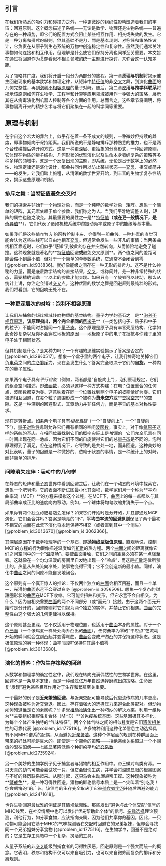 ## 引言
在我们所熟悉的吸引力和碰撞力之外，一种更微妙的组织性影响塑造着我们的宇宙：回避原则。这个概念描述了系统——无论是数学、物理还是生物系统——普遍存在的一种趋势，即它们的配置方式会阻止某些相互作用、相交或失效的发生。它是一种分离和排斥的原则，但其基础不是力，而是基本规则、对称性和策略性设计，它负责在从原子到生态系统的万物中创造稳定性和复杂性。虽然我们通常关注事物如何连接和相互作用，但理解是什么使它们保持分离也同样至关重要。本文旨在通过将回避作为贯穿看似不相关领域的统一主题进行探讨，来弥合这一认知差距。

为了领略其广度，我们将开启一段分为两部分的旅程。第一章**原理与机制**将揭示催生回避现象的基本数学和物理定律，从矩阵中[特征值](@article_id:315305)的非[交叉](@article_id:315017)之舞，到演化[曲面](@article_id:331153)的几何完整性，再到[泡利不相容原理](@article_id:302291)的量子对峙。随后，第二章**应用与跨学科联系**将揭示该原则如何在生物学、工程学和计算等应用领域被用作一种强大的策略，展示其在从病毒演化到机器人控制等各个方面的作用。总而言之，这些章节将阐明，将事物隔离开来的精妙艺术与将它们聚集在一起的科学同等重要。

## 原理与机制

在宇宙这个宏大的舞台上，似乎存在着一条不成文的规则，一种微妙但持续的趋势，即事物倾向于保持距离。我们所说的不是静电排斥那种熟悉的推力，也不是两个台球碰撞后弹开的方式。这是一种更深层、更抽象的分离形式，一种回避原则，它体现在物质的量子结构、几何形状的优雅演化以及生命本身错综复杂的策略等多种多样的领域中。这是一个反复出现的主题，即系统，无论是出于数学上的必然性、物理定律还是演化设计，都会共同作用以防止某些状态——[交叉](@article_id:315017)、相交或简并——的发生。让我们踏上旅程，从清晰的数学世界开始，到丰富的生物学复杂性结束，揭示这些原理和机制。

### 排斥之舞：当[特征值](@article_id:315305)避免交叉时

我们的探索并非始于一个物理对象，而是一个纯粹的数学对象：矩阵。想象一个简单的矩阵，其元素依赖于单个参数，我们称之为 $\lambda$。当我们平滑地调整 $\lambda$ 时，矩阵的属性也随之改变。其最重要的属性之一是**[特征值](@article_id:315305)**（或在更一般情况下，是**[奇异值](@article_id:313319)**），它们代表了诸如机械系统中的振动频率或原子中的能级等基本量。

如果我们将这些值作为 $\lambda$ 的函数绘制出来，会得到一组曲线。一种朴素的直觉可能会认为这些曲线可以自由地相互[交叉](@article_id:315017)。但通常会发生一些非凡的事情：当两条曲线相互靠近时，它们似乎“感知”到彼此的存在并突然转向，从而惊险地避免了碰撞。这种现象就是著名的**[特征值](@article_id:315305)回避**或**避免交叉原则**。两个值之间的差距可能会缩小到最小值，但对于一个简单的单参数系统，它通常不会闭合到零 [@problem_id:938836]。就好像能级之间存在一种无形的排斥力。这不是什么神秘的力量，而是底层数学结构的直接结果。[交叉](@article_id:315017)，或称简并，是一种非常特殊的状态，需要精确调谐一个以上的参数才能实现。如果只有一个旋钮可以转动，那么从统计上讲，你注定会错过[交叉](@article_id:315017)点。这种优雅的数学之舞是回避原则最纯粹的形式，我们将看到，它的回响无处不在。

### 一种更深层次的对峙：[泡利不相容原理](@article_id:302291)

让我们从抽象的矩阵领域转向物质的基本结构。量子力学的基石之一是**[泡利不相容原理](@article_id:302291)**，该原理指出，两个完全相同的**[费米子](@article_id:306655)**（一类包括电子、质子和中子的粒子）不能同时占据同一个[量子态](@article_id:306563)。这个原理是原子具有丰富壳层结构、化学如此奇妙复杂以及你不会穿过地板的原因——地板原子中的电子在抵抗与你鞋子里的电子处于相同状态。

但其机制是什么？是某种力吗？一个有趣的思维实验揭示了答案是否定的 [@problem_id:2960517]。想象一个盒子里的两个电子，让我们神奇地关掉它们负[电荷](@article_id:339187)之间的[库仑排斥](@article_id:361236)力。现在会发生什么？答案完全取决于它们的**自旋**，一种内在的量子属性。

如果两个电子具有*平行自旋*（例如，两者都是“自旋向上”），泡利原理规定，它们的组合空间描述，即[波函数](@article_id:307855)，必须以这样一种方式构建：在电子位置重合的任何点，[波函数](@article_id:307855)都变为零。这意味着在同一个位置找到两个电子的概率恰好为零。它们被迫相互回避，在每个粒子周围形成一个被称为**费米空穴**或**[交换空穴](@article_id:309323)**的空隙。这是一种深刻的回避形式，其驱动力并非任何力，而是宇宙的基本对称性要求。

现在是转折点。如果两个电子具有*相反自旋*（一个“自旋向上”，一个“自旋向下”），[量子对称性](@article_id:310986)规则允许它们拥有相同的空间[波函数](@article_id:307855)。事实上，对于像[氦原子](@article_id:310662)这样的系统的[基态](@article_id:312876)，在相同位置找到它们的概率实际上是*增强*的！它们完全乐意在同一时间出现在同一地点，因为它们不同的自旋使得它们的总[量子态](@article_id:306563)是不同的。泡利原理得到了满足，但在这种情况下，它导致的是共处一地，而非回避。这种美妙的对比表明，量子的回避是一种微妙的、依赖于状态的事情，是一种统计上的对峙，而非简单的排斥。

### 间隙消失定律：运动中的几何学

在静态的矩阵和[量子态](@article_id:306563)世界中看到回避之后，让我们在一个动态的环境中探索它。想象一个肥皂泡。它的表面不断试图最小化其面积，数学家们用一个称为**平均曲率流（MCF）**的方程来模拟这个过程。在MCF下，[曲面](@article_id:331153)上的每一点都以与其局部曲率成正比的速度向内移动。例如，一个球体将均匀收缩并消失于一个点。

如果你有两个独立的肥皂泡会怎样？如果它们开始时是分开的，并且都通过MCF演化，它们会合并吗？答案是响亮的“不”。**平均曲率流的回避原则**保证了两个最初不相交的[曲面](@article_id:331153)在此流下演化将永远保持不相交（或者直到其中一个消失） [@problem_id:3043670] [@problem_id:3062366]。

其深层原因在于[数学物理](@article_id:329109)学的一个基石，即**抛物线型[极值原理](@article_id:299059)**。直观地说，控制MCF的方程的行为很像描述温度如何[扩散](@article_id:327616)的热方程。两个[曲面](@article_id:331153)之间的距离就像它们之间空间中的一个“温度场”。要使[曲面](@article_id:331153)接触，它们之间的距离必须在某一点降至零。这就像在一个均匀温暖的房间里自发地出现一个“冷点”，而这是[扩散](@article_id:327616)定律所禁止的。热量从热处流向冷处，使事物变得平滑；它不会创造新的最小值。同样，演化中[曲面](@article_id:331153)之间的间隙不能自发地闭合。

这个原则有一个真正惊人的推论：不仅两个独立的[曲面](@article_id:331153)会相互回避，而且一个单一、光滑的[曲面](@article_id:331153)永远不会穿过自身 [@problem-id:3056509]。想象一个复杂的甜甜圈形状的[曲面](@article_id:331153)在MCF下收缩。它可能会扭曲和变形，但它永远不会自相交。为什么？因为自相交需要[曲面](@article_id:331153)的两个不同部分（或“面元”）接触。由于这两个面元开始时是分开的，回避原则将它们视为两个独立的实体，并禁止它们相遇。[曲面](@article_id:331153)的完整性由这个强大的几何定律得以保持。

这个原则甚至更深。它不仅适用于物理位置，也适用于[曲面](@article_id:331153)本身的属性。对于一个凸[曲面](@article_id:331153)（一个像鸡蛋一样处处向外凸出的[曲面](@article_id:331153)），任何曲率为零的“平坦点”在流动开始的瞬间就会立刻凸起并变得弯曲。[曲面](@article_id:331153)会变成*严格*凸的并保持这种状态。这是[极值原理](@article_id:299059)的另一种体现：曲率“回避”保持在其最小值零 [@problem_id:3043680]。

### 演化的博弈：作为生存策略的回避

从数学和物理学的确定性定律，我们现在转向充满偶然性的生物学世界。在这里，回避不是一条基本定律，而是一种经过亿万年自然选择磨练出的策略。生命反复“发现”避免某些相互作用对于生存和繁殖至关重要。

一个最好的例子是**近亲繁殖回避**。与近亲交配可能导致后代患遗传病的几率更高，这种现象被称为[近交衰退](@article_id:337345)。因此，存在着强大的[选择压力](@article_id:354494)来避免此类配对。但动物如何知道谁是它的亲属呢？许多[脊椎动物演化](@article_id:305443)出一种巧妙的解决方案，利用一组称为**主要组织相容性复合体（MHC）**的免疫系统基因。这些基因极其多样化，为每个个体产生独特的“气味特征”。两个个体气味之间的相似程度是它们[遗传相关](@article_id:323420)性的可靠代表 [@problem_id:1775116]。许多物种利用这种化学信息主动选择具有不同MHC谱系的配偶，从而避免[近亲繁殖](@article_id:327093)。这种个体层面的规则在种群层面上带来的好处可能是巨大的。即使是一个简单的策略——拒绝[亲缘关系](@article_id:351626)超过一个小阈值的潜在配偶——也能显著降低整个种群的平均[近交系数](@article_id:323852) [@problem_id:2725924]。

另一个美妙的生物学例子见于捕食者与猎物的相互作用中。帝王蝶对鸟类有毒。一只天真的幼鸟可能会尝试吃一只，但它会很快生病，并学会将蝴蝶显眼的橙黑图案与不好的经历联系起来。从那时起，这只鸟会主动*回避*帝王蝶。这种现象被称为**[警戒色](@article_id:335306)**，是一种习得性回避。猎物的鲜艳信号本质上是一个尖叫着“别吃我！你会后悔的”的广告。该信号的生存完全取决于它被[捕食者学习](@article_id:346239)并随后回避的能力 [@problem_id:2471618]。

也许生物回避最优雅的例证是其情境依赖性。那些发出“避免与此个体交配”信号的MHC线索，在社交情境中也可以发出“优先帮助此个体”的信号。[亲缘选择](@article_id:299543)理论预测，利他行为，如分享食物，应该指向亲属，因为他们共享你的基因。因此，一只动物可能会用它基于MHC的气味探测器在交配时回避它的兄弟姐妹，但却会寻找同一个兄弟姐妹分享食物 [@problem_id:1775116]。在生物学中，回避不是绝对的；它是生存工具箱中一个复杂、灵活的工具。

从量子系统的非[交叉](@article_id:315017)能级到捕食者的习得性厌恶，回避原则是一个强大而统一的概念。它表明，秩序和结构不仅可以来自吸引力，也可以来自微妙而复杂的排斥和分离规则。

